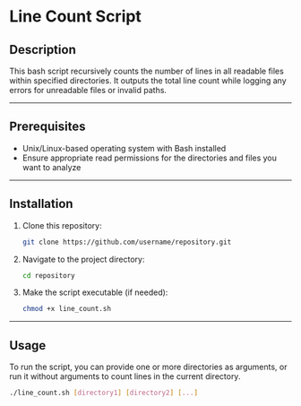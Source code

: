 # Line Count Script

## Description
This bash script recursively counts the number of lines in all readable files within specified directories. 
It outputs the total line count while logging any errors for unreadable files or invalid paths.

---

## Prerequisites
- Unix/Linux-based operating system with Bash installed
- Ensure appropriate read permissions for the directories and files you want to analyze

---

## Installation

1. Clone this repository:
    ```bash
    git clone https://github.com/username/repository.git
    ```

2. Navigate to the project directory:
    ```bash
    cd repository
    ```

3. Make the script executable (if needed):
    ```bash
    chmod +x line_count.sh
    ```

---

## Usage

To run the script, you can provide one or more directories as arguments, or run it without arguments to count lines in the current directory.

```bash
./line_count.sh [directory1] [directory2] [...]
